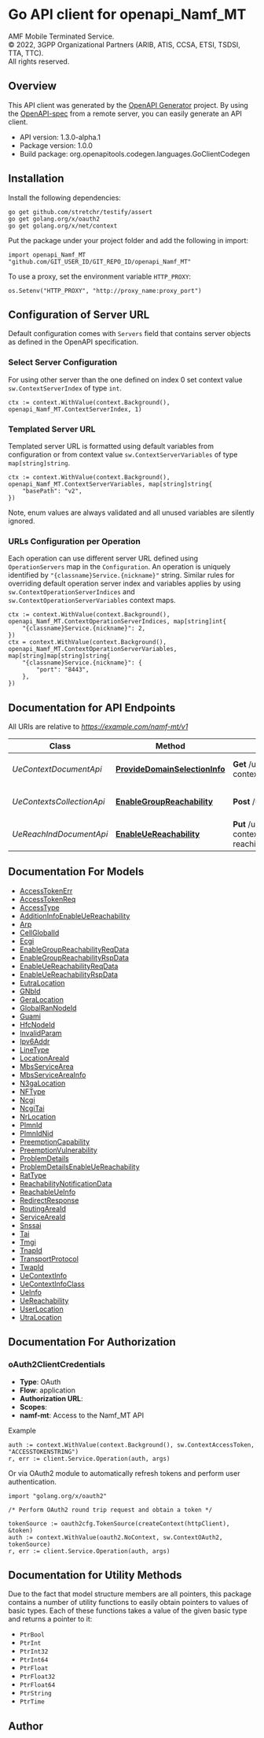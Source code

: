 # Go API client for openapi_Namf_MT

AMF Mobile Terminated Service.  
© 2022, 3GPP Organizational Partners (ARIB, ATIS, CCSA, ETSI, TSDSI, TTA, TTC).  
All rights reserved.


## Overview
This API client was generated by the [OpenAPI Generator](https://openapi-generator.tech) project.  By using the [OpenAPI-spec](https://www.openapis.org/) from a remote server, you can easily generate an API client.

- API version: 1.3.0-alpha.1
- Package version: 1.0.0
- Build package: org.openapitools.codegen.languages.GoClientCodegen

## Installation

Install the following dependencies:

```shell
go get github.com/stretchr/testify/assert
go get golang.org/x/oauth2
go get golang.org/x/net/context
```

Put the package under your project folder and add the following in import:

```golang
import openapi_Namf_MT "github.com/GIT_USER_ID/GIT_REPO_ID/openapi_Namf_MT"
```

To use a proxy, set the environment variable `HTTP_PROXY`:

```golang
os.Setenv("HTTP_PROXY", "http://proxy_name:proxy_port")
```

## Configuration of Server URL

Default configuration comes with `Servers` field that contains server objects as defined in the OpenAPI specification.

### Select Server Configuration

For using other server than the one defined on index 0 set context value `sw.ContextServerIndex` of type `int`.

```golang
ctx := context.WithValue(context.Background(), openapi_Namf_MT.ContextServerIndex, 1)
```

### Templated Server URL

Templated server URL is formatted using default variables from configuration or from context value `sw.ContextServerVariables` of type `map[string]string`.

```golang
ctx := context.WithValue(context.Background(), openapi_Namf_MT.ContextServerVariables, map[string]string{
	"basePath": "v2",
})
```

Note, enum values are always validated and all unused variables are silently ignored.

### URLs Configuration per Operation

Each operation can use different server URL defined using `OperationServers` map in the `Configuration`.
An operation is uniquely identified by `"{classname}Service.{nickname}"` string.
Similar rules for overriding default operation server index and variables applies by using `sw.ContextOperationServerIndices` and `sw.ContextOperationServerVariables` context maps.

```golang
ctx := context.WithValue(context.Background(), openapi_Namf_MT.ContextOperationServerIndices, map[string]int{
	"{classname}Service.{nickname}": 2,
})
ctx = context.WithValue(context.Background(), openapi_Namf_MT.ContextOperationServerVariables, map[string]map[string]string{
	"{classname}Service.{nickname}": {
		"port": "8443",
	},
})
```

## Documentation for API Endpoints

All URIs are relative to *https://example.com/namf-mt/v1*

Class | Method | HTTP request | Description
------------ | ------------- | ------------- | -------------
*UeContextDocumentApi* | [**ProvideDomainSelectionInfo**](docs/UeContextDocumentApi.md#providedomainselectioninfo) | **Get** /ue-contexts/{ueContextId} | Namf_MT Provide Domain Selection Info service Operation
*UeContextsCollectionApi* | [**EnableGroupReachability**](docs/UeContextsCollectionApi.md#enablegroupreachability) | **Post** /ue-contexts | Namf_MT EnableGroupReachability service Operation
*UeReachIndDocumentApi* | [**EnableUeReachability**](docs/UeReachIndDocumentApi.md#enableuereachability) | **Put** /ue-contexts/{ueContextId}/ue-reachind | Namf_MT EnableUEReachability service Operation


## Documentation For Models

 - [AccessTokenErr](docs/AccessTokenErr.md)
 - [AccessTokenReq](docs/AccessTokenReq.md)
 - [AccessType](docs/AccessType.md)
 - [AdditionInfoEnableUeReachability](docs/AdditionInfoEnableUeReachability.md)
 - [Arp](docs/Arp.md)
 - [CellGlobalId](docs/CellGlobalId.md)
 - [Ecgi](docs/Ecgi.md)
 - [EnableGroupReachabilityReqData](docs/EnableGroupReachabilityReqData.md)
 - [EnableGroupReachabilityRspData](docs/EnableGroupReachabilityRspData.md)
 - [EnableUeReachabilityReqData](docs/EnableUeReachabilityReqData.md)
 - [EnableUeReachabilityRspData](docs/EnableUeReachabilityRspData.md)
 - [EutraLocation](docs/EutraLocation.md)
 - [GNbId](docs/GNbId.md)
 - [GeraLocation](docs/GeraLocation.md)
 - [GlobalRanNodeId](docs/GlobalRanNodeId.md)
 - [Guami](docs/Guami.md)
 - [HfcNodeId](docs/HfcNodeId.md)
 - [InvalidParam](docs/InvalidParam.md)
 - [Ipv6Addr](docs/Ipv6Addr.md)
 - [LineType](docs/LineType.md)
 - [LocationAreaId](docs/LocationAreaId.md)
 - [MbsServiceArea](docs/MbsServiceArea.md)
 - [MbsServiceAreaInfo](docs/MbsServiceAreaInfo.md)
 - [N3gaLocation](docs/N3gaLocation.md)
 - [NFType](docs/NFType.md)
 - [Ncgi](docs/Ncgi.md)
 - [NcgiTai](docs/NcgiTai.md)
 - [NrLocation](docs/NrLocation.md)
 - [PlmnId](docs/PlmnId.md)
 - [PlmnIdNid](docs/PlmnIdNid.md)
 - [PreemptionCapability](docs/PreemptionCapability.md)
 - [PreemptionVulnerability](docs/PreemptionVulnerability.md)
 - [ProblemDetails](docs/ProblemDetails.md)
 - [ProblemDetailsEnableUeReachability](docs/ProblemDetailsEnableUeReachability.md)
 - [RatType](docs/RatType.md)
 - [ReachabilityNotificationData](docs/ReachabilityNotificationData.md)
 - [ReachableUeInfo](docs/ReachableUeInfo.md)
 - [RedirectResponse](docs/RedirectResponse.md)
 - [RoutingAreaId](docs/RoutingAreaId.md)
 - [ServiceAreaId](docs/ServiceAreaId.md)
 - [Snssai](docs/Snssai.md)
 - [Tai](docs/Tai.md)
 - [Tmgi](docs/Tmgi.md)
 - [TnapId](docs/TnapId.md)
 - [TransportProtocol](docs/TransportProtocol.md)
 - [TwapId](docs/TwapId.md)
 - [UeContextInfo](docs/UeContextInfo.md)
 - [UeContextInfoClass](docs/UeContextInfoClass.md)
 - [UeInfo](docs/UeInfo.md)
 - [UeReachability](docs/UeReachability.md)
 - [UserLocation](docs/UserLocation.md)
 - [UtraLocation](docs/UtraLocation.md)


## Documentation For Authorization



### oAuth2ClientCredentials


- **Type**: OAuth
- **Flow**: application
- **Authorization URL**: 
- **Scopes**: 
 - **namf-mt**: Access to the Namf_MT API

Example

```golang
auth := context.WithValue(context.Background(), sw.ContextAccessToken, "ACCESSTOKENSTRING")
r, err := client.Service.Operation(auth, args)
```

Or via OAuth2 module to automatically refresh tokens and perform user authentication.

```golang
import "golang.org/x/oauth2"

/* Perform OAuth2 round trip request and obtain a token */

tokenSource := oauth2cfg.TokenSource(createContext(httpClient), &token)
auth := context.WithValue(oauth2.NoContext, sw.ContextOAuth2, tokenSource)
r, err := client.Service.Operation(auth, args)
```


## Documentation for Utility Methods

Due to the fact that model structure members are all pointers, this package contains
a number of utility functions to easily obtain pointers to values of basic types.
Each of these functions takes a value of the given basic type and returns a pointer to it:

* `PtrBool`
* `PtrInt`
* `PtrInt32`
* `PtrInt64`
* `PtrFloat`
* `PtrFloat32`
* `PtrFloat64`
* `PtrString`
* `PtrTime`

## Author



